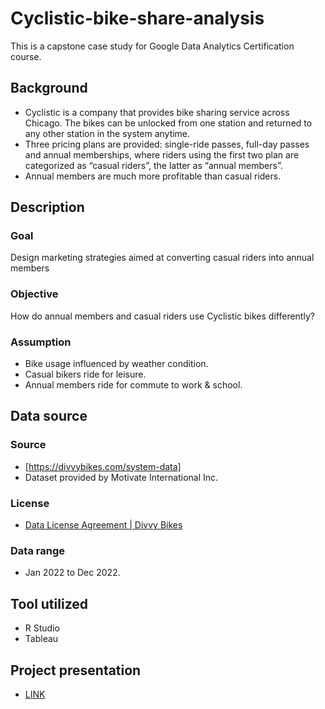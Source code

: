 # Cyclistic-bike-share-analysis
This is a capstone case study for Google Data Analytics Certification course.

## Background
* Cyclistic is a company that provides bike sharing service across Chicago. The bikes can be unlocked from one station and returned to any other station in the system anytime. 
* Three pricing plans are provided: single-ride passes, full-day passes and annual memberships, where riders using the first two plan are categorized as “casual riders”, the latter as “annual members”.
* Annual members are much more profitable than casual riders.

## Description
### Goal
Design marketing strategies aimed at converting casual riders into annual members
### Objective
How do annual members and casual riders use Cyclistic bikes differently?
### Assumption
* Bike usage influenced by weather condition.
* Casual bikers ride for leisure.
* Annual members ride for commute to work & school.

## Data source
### Source
* [https://divvybikes.com/system-data]
* Dataset provided by Motivate International Inc.
### License
* [Data License Agreement | Divvy Bikes](https://ride.divvybikes.com/data-license-agreement)
### Data range
* Jan 2022 to Dec 2022.

## Tool utilized
* R Studio
* Tableau

## Project presentation
* [LINK](https://docs.google.com/presentation/d/1JzXLufQvO8S2GWXqWc6c80FUaQMM65bo-V8rSFpcMDY/edit?usp=sharing)
